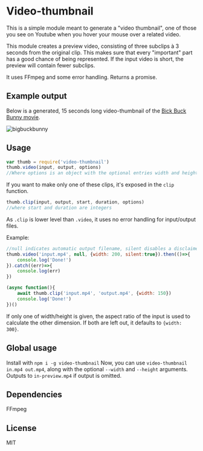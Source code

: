 # Video-thumbnail
This is a simple module meant to generate a "video thumbnail", one of those you see on Youtube when you hover your mouse over a related video.

This module creates a preview video, consisting of three subclips à 3 seconds from the original clip. This makes sure that every "important" part has a good chance of being represented.
If the input video is short, the preview will contain fewer subclips.

It uses FFmpeg and some error handling. Returns a promise.

## Example output
Below is a generated, 15 seconds long video-thumbnail of the [Bick Buck Bunny movie](https://www.youtube.com/watch?v=YE7VzlLtp-4).

![bigbuckbunny](https://user-images.githubusercontent.com/11942597/29752124-6d60e0fc-8b58-11e7-837d-5a7f0d068320.gif)

## Usage

```javascript
var thumb = require('video-thumbnail')
thumb.video(input, output, options)
//Where options is an object with the optional entries width and height
```

If you want to make only one of these clips, it's exposed in the `clip` function.

```javascript
thumb.clip(input, output, start, duration, options)
//where start and duration are integers
```

As `.clip` is lower level than `.video`, it uses no error handling for input/output files.

Example:
```javascript
//null indicates automatic output filename, silent disables a disclaimer about this behaviour
thumb.video('input.mp4', null, {width: 200, silent:true}).then(()=>{
    console.log('Done!')
}).catch((err)=>{
    console.log(err)
})

```
```javascript
(async function(){
    await thumb.clip('input.mp4', 'output.mp4', {width: 150})
    console.log('Done!')
})()
```

If only one of width/height is given, the aspect ratio of the input is used to calculate the other dimension. If both are left out, it defaults to `{width: 300}`.

## Global usage
Install with `npm i -g video-thumbnail`
Now, you can use `video-thumbnail in.mp4 out.mp4`, along with the optional `--width` and `--height` arguments. Outputs to `in-preview.mp4` if output is omitted.

## Dependencies
FFmpeg

## License
MIT
